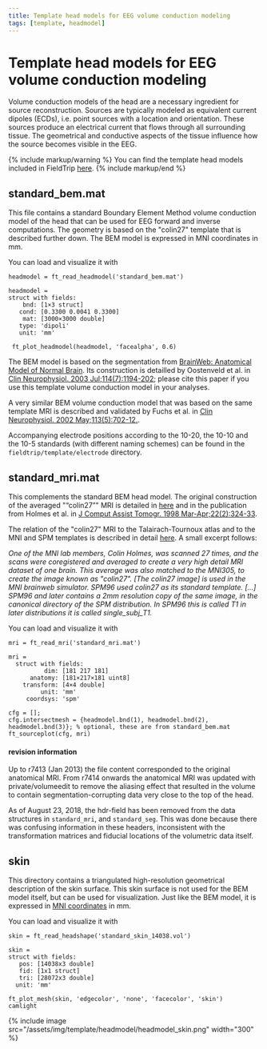 ```yaml
---
title: Template head models for EEG volume conduction modeling
tags: [template, headmodel]
---
```


# Template head models for EEG volume conduction modeling

Volume conduction models of the head are a necessary ingredient for source reconstruction. Sources are typically modeled as equivalent current dipoles (ECDs), i.e. point sources with a location and orientation. These sources produce an electrical current that flows through all surrounding tissue. The geometrical and conductive aspects of the tissue influence how the source becomes visible in the EEG.

{% include markup/warning %}
You can find the template head models included in FieldTrip [here](https://github.com/fieldtrip/fieldtrip/tree/master/template/headmodel).
{% include markup/end %}

## standard_bem.mat

This file contains a standard Boundary Element Method volume conduction model of the head that can be used for EEG forward and inverse computations. The geometry is based on the "colin27" template that is described further down. The BEM model is expressed in MNI coordinates in mm.

You can load and visualize it with

    headmodel = ft_read_headmodel('standard_bem.mat')

    headmodel =
    struct with fields:
        bnd: [1×3 struct]
       cond: [0.3300 0.0041 0.3300]
        mat: [3000×3000 double]
       type: 'dipoli'
       unit: 'mm'
       
     ft_plot_headmodel(headmodel, 'facealpha', 0.6)

The BEM model is based on the segmentation from [BrainWeb: Anatomical Model of Normal Brain](http://brainweb.bic.mni.mcgill.ca/brainweb/anatomic_normal.html). Its construction is detailled by Oostenveld et al. in [Clin Neurophysiol. 2003 Jul;114(7):1194-202](http://www.ncbi.nlm.nih.gov/pubmed/12842715); please cite this paper if you use this template volume conduction model in your analyses.

A very similar BEM volume conduction model that was based on the same template MRI is described and validated by Fuchs et al. in [Clin Neurophysiol. 2002 May;113(5):702-12.](http://www.ncbi.nlm.nih.gov/pubmed/11976050).

Accompanying electrode positions according to the 10-20, the 10-10 and the 10-5 standards (with different naming schemes) can be found in the `fieldtrip/template/electrode` directory.

## standard_mri.mat

This complements the standard BEM head model. The original construction of the averaged "“colin27”" MRI is detailed in [here](https://www.bic.mni.mcgill.ca/ServicesAtlases/Colin27) and in the publication from Holmes et al. in [J Comput Assist Tomogr. 1998 Mar-Apr;22(2):324-33](http://www.ncbi.nlm.nih.gov/pubmed/9530404).

The relation of the "colin27" MRI to the Talairach-Tournoux atlas and to the MNI and SPM templates is described in detail [here](http://imaging.mrc-cbu.cam.ac.uk/imaging/MniTalairach). A small excerpt follows:

_One of the MNI lab members, Colin Holmes, was scanned 27 times, and the scans were coregistered and averaged to create a very high detail MRI dataset of one brain. This average was also matched to the MNI305, to create the image known as "colin27". \[The colin27 image\] is used in the MNI brainweb simulator. SPM96 used colin27 as its standard template. \[...\] SPM96 and later contains a 2mm resolution copy of the same image, in the canonical directory of the SPM distribution. In SPM96 this is called T1 in later distributions it is called single_subj_T1._

You can load and visualize it with

    mri = ft_read_mri('standard_mri.mat')

    mri =
      struct with fields:
              dim: [181 217 181]
          anatomy: [181×217×181 uint8]
        transform: [4×4 double]
             unit: 'mm'
         coordsys: 'spm'

    cfg = [];
    cfg.intersectmesh = {headmodel.bnd(1), headmodel.bnd(2), headmodel.bnd(3)}; % optional, these are from standard_bem.mat
    ft_sourceplot(cfg, mri)

#### revision information

Up to r7413 (Jan 2013) the file content corresponded to the original anatomical MRI. From r7414 onwards the anatomical MRI was updated with private/volumeedit to remove the aliasing effect that resulted in the volume to contain segmentation-corrupting data very close to the top of the head.

As of August 23, 2018, the hdr-field has been removed from the data structures in `standard_mri`, and `standard_seg`. This was done because there was confusing information in these headers, inconsistent with the transformation matrices and fiducial locations of the volumetric data itself.

## skin

This directory contains a triangulated high-resolution geometrical description of the skin surface. This skin surface is not used for the BEM model itself, but can be used for visualization. Just like the BEM model, it is expressed in [MNI coordinates](/faq/coordsys/#details-of-the-mni-coordinate-system) in mm.

You can load and visualize it with

    skin = ft_read_headshape('standard_skin_14038.vol')

    skin =
    struct with fields:
       pos: [14038x3 double]
       fid: [1x1 struct]
       tri: [28072x3 double]
      unit: 'mm'

    ft_plot_mesh(skin, 'edgecolor', 'none', 'facecolor', 'skin')
    camlight

{% include image src="/assets/img/template/headmodel/headmodel_skin.png" width="300" %}
